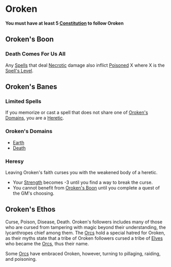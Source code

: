 # Oroken

**You must have at least 5 [Constitution](../../../Player%20Characters/Chosen%20Statistics/Constitution.md) to follow Oroken**

## Oroken's Boon

### Death Comes For Us All

Any [Spells](../../Spellcasting/Spells.md) that deal [Necrotic](../../../Game%20Procedures/Combat/Damage%20Types/Necrotic.md) damage also inflict [Poisoned](../../../Game%20Procedures/Conditions/Poisoned.md) X where X is the [Spell's Level](../../Spells/Spell%20Level.md).

## Oroken's Banes

### Limited Spells

If you memorize or cast a spell that does not share one of [Oroken's Domains](#Oroken's%20Domains), you are a [Heretic](#Heresy).

### Oroken's Domains

- [Earth](../../Spells/Spell%20Domains/Earth.md)
- [Death](../../Spells/Spell%20Domains/Death.md)

### Heresy

Leaving Oroken's faith curses you with the weakened body of a heretic.

- Your [Strength](../../../Player%20Characters/Chosen%20Statistics/Strength.md) becomes -3 until you find a way to break the curse.
- You cannot benefit from [Oroken's Boon](#Oroken's%20Boon) until you complete a quest of the GM's choosing.

## Oroken's Ethos

Curse, Poison, Disease, Death. Oroken's followers includes many of those who are cursed from tampering with magic beyond their understanding, the lycanthropes chief among them. The [Orcs](../../../Player%20Characters/Ancenstries/Elf.md#Deep%20Elf%20(Orc)) hold a special hatred for Oroken, as their myths state that a tribe of Oroken followers cursed a tribe of [Elves](../../../Player%20Characters/Ancenstries/Elf.md) who became the [Orcs](../../../Player%20Characters/Ancenstries/Elf.md#Deep%20Elf%20(Orc)), thus their name.

Some [Orcs](../../../Player%20Characters/Ancenstries/Elf.md#Deep%20Elf%20(Orc)) have embraced Oroken, however, turning to pillaging, raiding, and poisoning.
